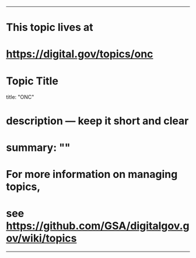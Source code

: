 
---
# This topic lives at
# https://digital.gov/topics/onc

# Topic Title
title: "ONC"

# description — keep it short and clear
# summary: ""


# For more information on managing topics,
# see https://github.com/GSA/digitalgov.gov/wiki/topics
---